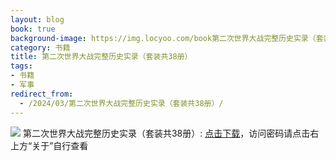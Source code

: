```yaml
---
layout: blog
book: true
background-image: https://img.locyoo.com/book第二次世界大战完整历史实录（套装共38册）.jpg
category: 书籍
title: 第二次世界大战完整历史实录（套装共38册）
tags:
- 书籍
- 军事
redirect_from:
  - /2024/03/第二次世界大战完整历史实录（套装共38册）/
---
```

![](https://img.locyoo.com/book第二次世界大战完整历史实录（套装共38册）.jpg)
第二次世界大战完整历史实录（套装共38册）: <a name = "ref1" href="https://url18.ctfile.com/f/50983618-1437032753-b4da1b?p=3619">点击下载</a>，访问密码请点击右上方“关于”自行查看